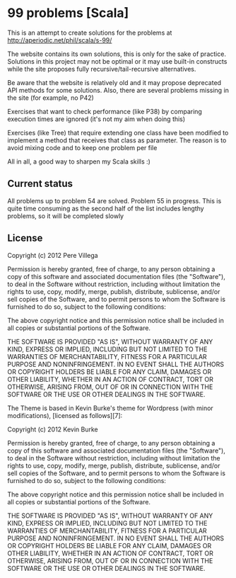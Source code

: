 # 99 problems [Scala]

This is an attempt to create solutions for the problems at http://aperiodic.net/phil/scala/s-99/

The website contains its own solutions, this is only for the sake of practice. Solutions in this project may not be optimal or it may use built-in constructs while the site proposes fully recursive/tail-recursive alternatives. 

Be aware that the website is relatively old and it may propose deprecated API methods for some solutions. Also, there are several problems missing in the site (for example, no P42)

Exercises that want to check performance (like P38) by comparing execution times are ignored (it's not my aim when doing this)

Exercises (like Tree) that require extending one class have been modified to implement a method that receives that class as parameter. The reason is to avoid mixing code and to keep one problem per file 

All in all, a good way to sharpen my Scala skills :)


## Current status

All problems up to problem 54 are solved. Problem 55 in progress. This is quite time consuming as the second half of the list includes lengthy problems, so it will be completed slowly


## License

Copyright (c) 2012 Pere Villega

Permission is hereby granted, free of charge, to any person obtaining a copy of this software and associated documentation files (the "Software"), to deal in the Software without restriction, including without limitation the rights to use, copy, modify, merge, publish, distribute, sublicense, and/or sell copies of the Software, and to permit persons to whom the Software is furnished to do so, subject to the following conditions:

The above copyright notice and this permission notice shall be included in all copies or substantial portions of the Software.

THE SOFTWARE IS PROVIDED "AS IS", WITHOUT WARRANTY OF ANY KIND, EXPRESS OR IMPLIED, INCLUDING BUT NOT LIMITED TO THE WARRANTIES OF MERCHANTABILITY, FITNESS FOR A PARTICULAR PURPOSE AND NONINFRINGEMENT. IN NO EVENT SHALL THE AUTHORS OR COPYRIGHT HOLDERS BE LIABLE FOR ANY CLAIM, DAMAGES OR OTHER LIABILITY, WHETHER IN AN ACTION OF CONTRACT, TORT OR OTHERWISE, ARISING FROM, OUT OF OR IN CONNECTION WITH THE SOFTWARE OR THE USE OR OTHER DEALINGS IN THE SOFTWARE.


The Theme is based in Kevin Burke's theme for Wordpress (with minor modifications), [licensed as follows][7]:

Copyright (c) 2012 Kevin Burke

Permission is hereby granted, free of charge, to any person obtaining a copy of this software and associated documentation files (the "Software"), to deal in the Software without restriction, including without limitation the rights to use, copy, modify, merge, publish, distribute, sublicense, and/or sell copies of the Software, and to permit persons to whom the Software is furnished to do so, subject to the following conditions:

The above copyright notice and this permission notice shall be included in all copies or substantial portions of the Software.

THE SOFTWARE IS PROVIDED "AS IS", WITHOUT WARRANTY OF ANY KIND, EXPRESS OR IMPLIED, INCLUDING BUT NOT LIMITED TO THE WARRANTIES OF MERCHANTABILITY, FITNESS FOR A PARTICULAR PURPOSE AND NONINFRINGEMENT. IN NO EVENT SHALL THE AUTHORS OR COPYRIGHT HOLDERS BE LIABLE FOR ANY CLAIM, DAMAGES OR OTHER LIABILITY, WHETHER IN AN ACTION OF CONTRACT, TORT OR OTHERWISE, ARISING FROM, OUT OF OR IN CONNECTION WITH THE SOFTWARE OR THE USE OR OTHER DEALINGS IN THE SOFTWARE.
